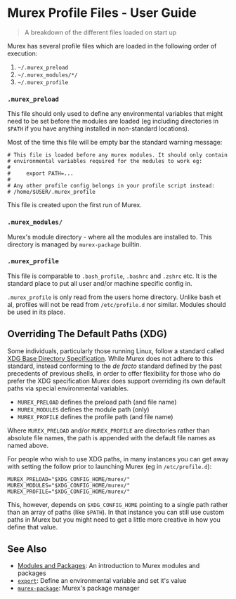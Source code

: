 # Murex Profile Files - User Guide

> A breakdown of the different files loaded on start up

Murex has several profile files which are loaded in the following order of
execution:

1. `~/.murex_preload`
2. `~/.murex_modules/*/`
3. `~/.murex_profile`

### `.murex_preload`

This file should only used to define any environmental variables that might
need to be set before the modules are loaded (eg including directories in
`$PATH` if you have anything installed in non-standard locations).

Most of the time this file will be empty bar the standard warning message:

    # This file is loaded before any murex modules. It should only contain
    # environmental variables required for the modules to work eg:
    #
    #     export PATH=...
    #
    # Any other profile config belongs in your profile script instead:
    # /home/$USER/.murex_profile

This file is created upon the first run of Murex.

### `.murex_modules/`

Murex's module directory - where all the modules are installed
to. This directory is managed by `murex-package` builtin.

### `.murex_profile`

This file is comparable to `.bash_profile`, `.bashrc` and `.zshrc` etc. It
is the standard place to put all user and/or machine specific config in.

`.murex_profile` is only read from the users home directory. Unlike bash et
al, profiles will not be read from `/etc/profile.d` nor similar. Modules
should be used in its place.

## Overriding The Default Paths (XDG)

Some individuals, particularly those running Linux, follow a standard called
[XDG Base Directory Specification](https://specifications.freedesktop.org/basedir-spec/basedir-spec-latest.html).
While Murex does not adhere to this standard, instead conforming to the
_de facto_ standard defined by the past precedents of previous shells, in
order to offer flexibility for those who do prefer the XDG specification
Murex does support overriding its own default paths via special environmental
variables.

- `MUREX_PRELOAD` defines the preload path (and file name)
- `MUREX_MODULES` defines the module path (only)
- `MUREX_PROFILE` defines the profile path (and file name)

Where `MUREX_PRELOAD` and/or `MUREX_PROFILE` are directories rather than
absolute file names, the path is appended with the default file names as
named above.

For people who wish to use XDG paths, in many instances you can get away
with setting the follow prior to launching Murex (eg in `/etc/profile.d`):

    MUREX_PRELOAD="$XDG_CONFIG_HOME/murex/"
    MUREX_MODULES="$XDG_CONFIG_HOME/murex/"
    MUREX_PROFILE="$XDG_CONFIG_HOME/murex/"
    
This, however, depends on `$XDG_CONFIG_HOME` pointing to a single path rather
than an array of paths (like `$PATH`). In that instance you can still use
custom paths in Murex but you might need to get a little more creative in
how you define that value.

## See Also

* [Modules and Packages](../user-guide/modules.md):
  An introduction to Murex modules and packages
* [`export`](../commands/export.md):
  Define an environmental variable and set it's value
* [`murex-package`](../commands/murex-package.md):
  Murex's package manager